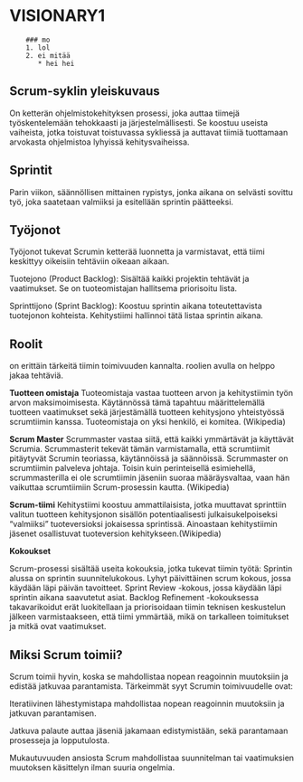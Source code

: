 # VISIONARY1


        ### mo
        1. lol
        2. ei mitää
           * hei hei

## Scrum-syklin yleiskuvaus
On ketterän ohjelmistokehityksen prosessi, joka auttaa tiimejä työskentelemään tehokkaasti ja järjestelmällisesti. Se koostuu useista vaiheista, jotka toistuvat toistuvassa sykliessä ja auttavat tiimiä tuottamaan arvokasta ohjelmistoa lyhyissä kehitysvaiheissa.

## Sprintit
Parin viikon, säännöllisen mittainen rypistys, jonka aikana on selvästi sovittu työ, joka saatetaan valmiiksi ja esitellään sprintin päätteeksi.

## Työjonot
Työjonot tukevat Scrumin ketterää luonnetta ja varmistavat, että tiimi keskittyy oikeisiin tehtäviin oikeaan aikaan.

Tuotejono (Product Backlog): Sisältää kaikki projektin tehtävät ja vaatimukset. Se on tuoteomistajan hallitsema priorisoitu lista.

Sprinttijono (Sprint Backlog): Koostuu sprintin aikana toteutettavista tuotejonon kohteista. Kehitystiimi hallinnoi tätä listaa sprintin aikana.

## Roolit
on erittäin tärkeitä tiimin toimivuuden kannalta. roolien avulla on helppo jakaa tehtäviä.

**Tuotteen omistaja** 
Tuoteomistaja vastaa tuotteen arvon ja kehitystiimin työn arvon maksimoimisesta. Käytännössä tämä tapahtuu määrittelemällä tuotteen vaatimukset sekä järjestämällä tuotteen kehitysjono yhteistyössä scrumtiimin kanssa. Tuoteomistaja on yksi henkilö, ei komitea. (Wikipedia)

**Scrum Master**
Scrummaster vastaa siitä, että kaikki ymmärtävät ja käyttävät Scrumia. Scrummasterit tekevät tämän varmistamalla, että scrumtiimit pitäytyvät Scrumin teoriassa, käytännöissä ja säännöissä. Scrummaster on scrumtiimin palveleva johtaja. Toisin kuin perinteisellä esimiehellä, scrummasterilla ei ole scrumtiimin jäseniin suoraa määräysvaltaa, vaan hän vaikuttaa scrumtiimiin Scrum-prosessin kautta. (Wikipedia)

**Scrum-tiimi**
Kehitystiimi koostuu ammattilaisista, jotka muuttavat sprinttiin valitun tuotteen kehitysjonon sisällön potentiaalisesti julkaisukelpoiseksi “valmiiksi” tuoteversioksi jokaisessa sprintissä. Ainoastaan kehitystiimin jäsenet osallistuvat tuoteversion kehitykseen.(Wikipedia)


**Kokoukset**

Scrum-prosessi sisältää useita kokouksia, jotka tukevat tiimin työtä:
Sprintin alussa on sprintin suunnitelukokous.
Lyhyt päivittäinen scrum kokous, jossa käydään läpi päivän tavoitteet.
Sprint Review -kokous, jossa käydään läpi sprintin aikana saavutetut asiat.
Backlog Refinement -kokouksessa takavarikoidut erät luokitellaan ja priorisoidaan tiimin teknisen keskustelun jälkeen varmistaakseen, että tiimi ymmärtää, mikä on tarkalleen toimitukset ja mitkä ovat vaatimukset.


## Miksi Scrum toimii?

Scrum toimii hyvin, koska se mahdollistaa nopean reagoinnin muutoksiin ja edistää jatkuvaa parantamista. Tärkeimmät syyt Scrumin toimivuudelle ovat:

Iteratiivinen lähestymistapa mahdollistaa nopean reagoinnin muutoksiin ja jatkuvan parantamisen.

Jatkuva palaute auttaa jäseniä jakamaan edistymistään, sekä parantamaan prosesseja ja lopputulosta.

Mukautuvuuden ansiosta Scrum mahdollistaa suunnitelman tai vaatimuksien muutoksen käsittelyn ilman suuria ongelmia.

